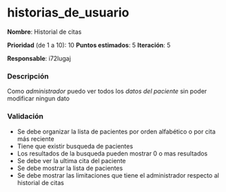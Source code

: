 # historias_de_usuario

**Nombre**: Historial de citas

**Prioridad** (de 1 a 10): 10
**Puntos estimados**: 5
**Iteración**: 5

**Responsable**: i72lugaj

### Descripción

Como *administrador* puedo ver todos los *datos del paciente* sin poder modificar ningun dato

### Validación

* Se debe organizar la lista de pacientes por orden alfabético o por cita más reciente
* Tiene que existir busqueda de pacientes
* Los resultados de la busqueda pueden mostrar 0 o mas resultados
* Se debe ver la ultima cita del paciente
* Se debe mostrar la lista de pacientes
* Se debe mostrar las limitaciones que tiene el administrador respecto al historial de citas
